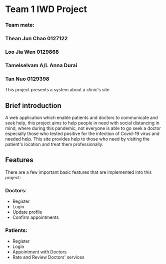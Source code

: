 # Team 1 IWD Project

### Team mate:
### Thean Jun Chao 0127122
### Loo Jia Wen 0129868
### Tamelselvam A/L Anna Durai
### Tan Nuo 0129398


This project presents a system about a clinic's site  

## Brief introduction
A web application which enable patients and doctors to communicate and seek help, this project aims to help people in need with social distancing in mind, where during this pandemic, not everyone is able to go seek a doctor especially those who tested positive for the infection of Covid-19 virus and needed help. This site provides help to those who need by visiting the patient's location and treat them professionally.  

## Features
There are a few important basic features that are implemented into this project:

### Doctors:
- Register
- Login
- Update profile
- Confirm appointments

### Patients:
- Register
- Login
- Appointment with Doctors
- Rate and Review Doctors' services

